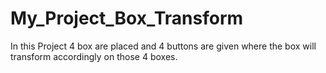 # My_Project_Box_Transform
In this Project 4 box are placed and 4 buttons are given where the box will transform accordingly on those 
4 boxes.

